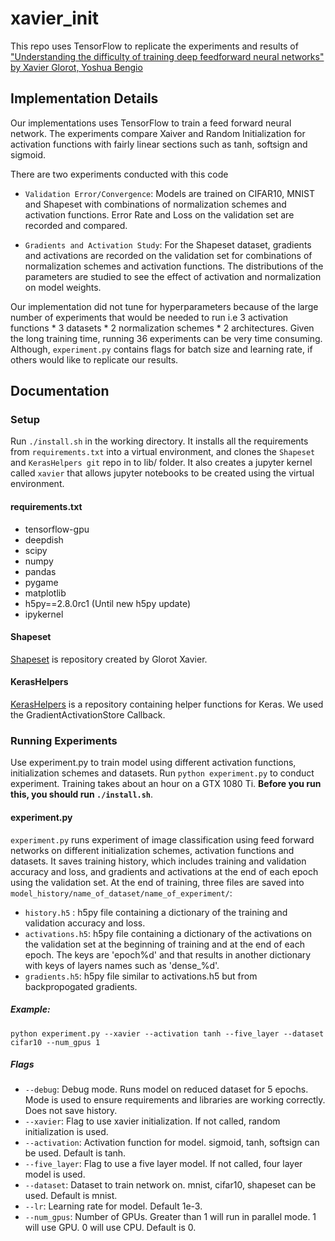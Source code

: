 # xavier_init

This repo uses TensorFlow to replicate the experiments and results of ["Understanding the difficulty of training deep feedforward neural networks" by Xavier Glorot, Yoshua Bengio](http://proceedings.mlr.press/v9/glorot10a/glorot10a.pdf)

## Implementation Details

Our implementations uses TensorFlow to train a feed forward neural network. The experiments compare Xaiver and Random Initialization for activation functions with fairly linear sections such as tanh, softsign and sigmoid. 

There are two experiments conducted with this code
* `Validation Error/Convergence`:  Models are trained on CIFAR10, MNIST and Shapeset with combinations of normalization schemes and activation functions. Error Rate and Loss on the validation set are recorded and compared. 

* `Gradients and Activation Study`: For the Shapeset dataset, gradients and activations are recorded on the validation set for combinations of normalization schemes and activation functions. The distributions of the parameters are studied to see the effect of activation and normalization on model weights. 

Our implementation did not tune for hyperparameters because of the large number of experiments that would be needed to run i.e 3 activation functions * 3 datasets * 2 normalization schemes * 2 architectures. Given the long training time, running 36 experiments can be very time consuming. Although, `experiment.py` contains flags for batch size and learning rate, if others would like to replicate our results. 

## Documentation

### Setup
Run `./install.sh` in the working directory. It installs all the requirements from `requirements.txt` into a virtual environment, and clones the `Shapeset` and `KerasHelpers git` repo in to lib/ folder. It also creates a jupyter kernel called `xavier` that allows jupyter notebooks to be created using the virtual environment. 

#### requirements.txt
* tensorflow-gpu
* deepdish
* scipy
* numpy
* pandas
* pygame
* matplotlib
* h5py==2.8.0rc1 (Until new h5py update)
* ipykernel

#### Shapeset
[Shapeset]("https://github.com/glorotxa/Shapeset") is repository created by Glorot Xavier. 

#### KerasHelpers
[KerasHelpers]("https://github.com/anmolsjoshi/KerasHelpers") is a repository containing helper functions for Keras. We used the GradientActivationStore Callback. 

### Running Experiments
Use experiment.py to train model using different activation functions, initialization schemes and datasets. Run `python experiment.py` to conduct experiment. Training takes about an hour on a GTX 1080 Ti. **Before you run this, you should run `./install.sh`**.

#### experiment.py
`experiment.py` runs experiment of image classification using feed forward networks on different initialization schemes, activation functions and datasets. It saves training history, which includes training and validation accuracy and loss, and gradients and activations at the end of each epoch using the validation set. At the end of training, three files are saved into `model_history/name_of_dataset/name_of_experiment/`:

* `history.h5` : h5py file containing a dictionary of the training and validation accuracy and loss. 
* `activations.h5`: h5py file containing a dictionary of the activations on the validation set at the beginning of training and at the end of each epoch. The keys are 'epoch%d' and that results in another dictionary with keys of layers names such as 'dense_%d'.
* `gradients.h5`: h5py file similar to activations.h5 but from backpropogated gradients.

##### Example:
    python experiment.py --xavier --activation tanh --five_layer --dataset cifar10 --num_gpus 1
          
##### Flags
* `--debug`: Debug mode. Runs model on reduced dataset for 5 epochs. Mode is used to ensure requirements and libraries are working correctly. Does not save history. 
* `--xavier`: Flag to use xavier initialization. If not called, random initialization is used.
* `--activation`: Activation function for model. sigmoid, tanh, softsign can be used. Default is tanh.
* `--five_layer`: Flag to use a five layer model. If not called, four layer model is used. 
* `--dataset`: Dataset to train network on. mnist, cifar10, shapeset can be used. Default is mnist. 
* `--lr`: Learning rate for model. Default 1e-3. 
* `--num_gpus`: Number of GPUs. Greater than 1 will run in parallel mode. 1 will use GPU. 0 will use CPU. Default is 0. 

